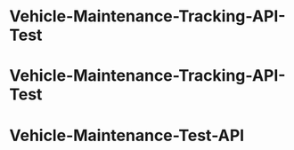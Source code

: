 # Vehicle-Maintenance-Tracking-API-Test
# Vehicle-Maintenance-Tracking-API-Test
# Vehicle-Maintenance-Test-API
